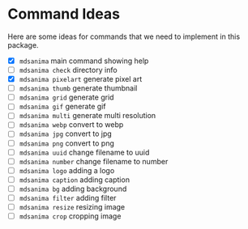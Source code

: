 # Command Ideas

Here are some ideas for commands that we need to implement in this package.

- [x] `mdsanima` main command showing help
- [ ] `mdsanima check` directory info
- [x] `mdsanima pixelart` generate pixel art
- [ ] `mdsanima thumb` generate thumbnail
- [ ] `mdsanima grid` generate grid
- [ ] `mdsanima gif` generate gif
- [ ] `mdsanima multi` generate multi resolution
- [ ] `mdsanima webp` convert to webp
- [ ] `mdsanima jpg` convert to jpg
- [ ] `mdsanima png` convert to png
- [ ] `mdsanima uuid` change filename to uuid
- [ ] `mdsanima number` change filename to number
- [ ] `mdsanima logo` adding a logo
- [ ] `mdsanima caption` adding caption
- [ ] `mdsanima bg` adding background
- [ ] `mdsanima filter` adding filter
- [ ] `mdsanima resize` resizing image
- [ ] `mdsanima crop` cropping image
